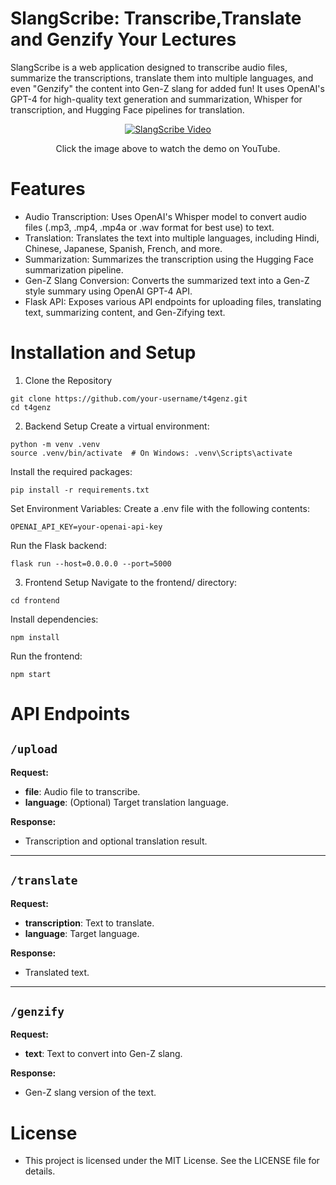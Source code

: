 # SlangScribe: Transcribe,Translate and Genzify Your Lectures

SlangScribe is a web application designed to transcribe audio files, summarize the transcriptions, translate them into multiple languages, and even "Genzify" the content into Gen-Z slang for added fun! It uses OpenAI's GPT-4 for high-quality text generation and summarization, Whisper for transcription, and Hugging Face pipelines for translation.

<div align="center">
  <a href="https://youtu.be/tu6YVaFL6Ps">
    <img src="https://img.youtube.com/vi/tu6YVaFL6Ps/0.jpg" alt="SlangScribe Video" style="width:70%, height:50%;">
  </a>
  <br>
  <p>Click the image above to watch the demo on YouTube.</p>
</div>

# Features
* Audio Transcription: Uses OpenAI's Whisper model to convert audio files (.mp3, .mp4, .mp4a or .wav format for best use) to text.
* Translation: Translates the text into multiple languages, including Hindi, Chinese, Japanese, Spanish, French, and more.
* Summarization: Summarizes the transcription using the Hugging Face summarization pipeline.
* Gen-Z Slang Conversion: Converts the summarized text into a Gen-Z style summary using OpenAI GPT-4 API.
* Flask API: Exposes various API endpoints for uploading files, translating text, summarizing content, and Gen-Zifying text.

# Installation and Setup
1. Clone the Repository
```
git clone https://github.com/your-username/t4genz.git
cd t4genz
```

2. Backend Setup
Create a virtual environment:
```
python -m venv .venv
source .venv/bin/activate  # On Windows: .venv\Scripts\activate

```
Install the required packages:
``` 
pip install -r requirements.txt
```
Set Environment Variables: Create a .env file with the following contents:
   ```
   OPENAI_API_KEY=your-openai-api-key
   ```
Run the Flask backend:
```
flask run --host=0.0.0.0 --port=5000 
```

3. Frontend Setup
Navigate to the frontend/ directory:
```
cd frontend
```
Install dependencies:
``` 
npm install
```
Run the frontend:
``` 
npm start
```

# API Endpoints

## `/upload`
**Request:**  
- **file**: Audio file to transcribe.  
- **language**: (Optional) Target translation language.  

**Response:**  
- Transcription and optional translation result.

---

## `/translate`
**Request:**  
- **transcription**: Text to translate.  
- **language**: Target language.

**Response:**  
- Translated text.

---

## `/genzify`
**Request:**  
- **text**: Text to convert into Gen-Z slang.  

**Response:**  
- Gen-Z slang version of the text.


# License
* This project is licensed under the MIT License. See the LICENSE file for details.



